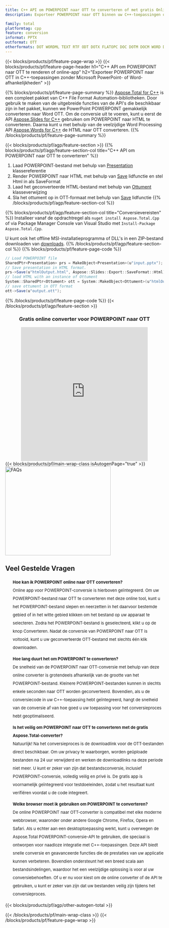 ```yaml
---
title: C++ API om POWERPOINT naar OTT te converteren of met gratis Online Converter
description: Exporteer POWERPOINT naar OTT binnen uw C++-toepassingen of online. Test de gratis POWERPOINT naar OTT online converter snel voordat u de code integreert.

family: total
platformtag: cpp
feature: conversion
informat: PPTX
outformat: OTT
otherformats: DOT WORDML TEXT RTF ODT DOTX FLATOPC DOC DOTM DOCM WORD DOCX
---
```

{{< blocks/products/pf/feature-page-wrap >}}
{{< blocks/products/pf/feature-page-header h1="C++ API om POWERPOINT naar OTT te renderen of online-app" h2="Exporteer POWERPOINT naar OTT in C++-toepassingen zonder Microsoft PowerPoint- of Word-afhankelijkheden" >}}

{{% blocks/products/pf/feature-page-summary %}}
[Aspose.Total for C++](https://products.aspose.com/total/cpp/) is een compleet pakket van C++ File Format Automation-bibliotheken. Door gebruik te maken van de uitgebreide functies van de API's die beschikbaar zijn in het pakket, kunnen we PowerPoint POWERPOINT gemakkelijk converteren naar Word OTT. Om de conversie uit te voeren, kunt u eerst de API [Aspose.Slides for C++](https://products.aspose.com/slides/cpp/) gebruiken om POWERPOINT naar HTML te converteren. Daarna kunt u met behulp van de veelzijdige Word Processing API [Aspose.Words for C++](https://products.aspose.com/words/cpp/) de HTML naar OTT converteren. 
{{% /blocks/products/pf/feature-page-summary  %}}

{{< blocks/products/pf/agp/feature-section >}}
{{% blocks/products/pf/agp/feature-section-col title="C++ API om POWERPOINT naar OTT te converteren" %}}
1. Laad POWERPOINT-bestand met behulp van [Presentation](https://reference.aspose.com/slides/cpp/class/aspose.slides.presentation) klassereferentie
2. Render POWERPOINT naar HTML met behulp van [Save](https://reference.aspose.com/slides/cpp/class/aspose.slides.presentation#afcd59ec697bf05c10f78c3869de2ec9e) lidfunctie en stel Html in als SaveFormat
3. Laad het geconverteerde HTML-bestand met behulp van [Ottument](https://reference.aspose.com/words/cpp/class/aspose.words.ottument) klasseverwijzing
4. Sla het ottument op in OTT-formaat met behulp van [Save](https://reference.aspose.com/words/cpp/class/aspose.words.ottument#save_string) lidfunctie
{{% /blocks/products/pf/agp/feature-section-col %}}

{{% blocks/products/pf/agp/feature-section-col title="Conversievereisten" %}}
Installeer vanaf de opdrachtregel als ```nuget install Aspose.Total.Cpp``` of via Package Manager Console van Visual Studio met ```Install-Package Aspose.Total.Cpp```.

U kunt ook het offline MSI-installatieprogramma of DLL's in een ZIP-bestand downloaden van [downloads](https://releases.aspose.com/total/cpp).
{{% /blocks/products/pf/agp/feature-section-col %}}
{{% blocks/products/pf/feature-page-code %}}
```cs
// Load POWERPOINT file
SharedPtr<Presentation> prs = MakeObject<Presentation>(u"input.pptx");
// Save presentation in HTML format.
prs->Save(u"htmlOutput.html", Aspose::Slides::Export::SaveFormat::Html);
// load HTML with an instance of Ottument
System::SharedPtr<Ottument> ott = System::MakeObject<Ottument>(u"htmlOutput.html");
// save ottument in OTT format
ott->Save(u"output.ott"); 
```

{{% /blocks/products/pf/feature-page-code %}}
{{< /blocks/products/pf/agp/feature-section >}}

<div class="container-fluid agp-content bg-white aboutfile box-1 vh100 section nopbtm">
<div class=container>
<div class=row>
<div class="demobox tc col-md-12 padding-0" align="center">

<h3>Gratis online converter voor POWERPOINT naar OTT</h3>

<iframe title="pptx naar ott conversie online tool" style="border: none; height: 426px;" scrolling="no" src="https://widgets.aspose.cloud/total-conversion/?to=ott&from=pptx" id="child-iframe" width="80%"></iframe>

</div></div>
</div></div>
{{< blocks/products/pf/main-wrap-class isAutogenPage="true" >}}
<style>.howtolist li{margin-right: 0!important;line-height: 26px;position: relative;margin-bottom: 10px;font-size: 13px;list-style-type: none;}</style>
<div class="col-md-12 tl bg-gray-dark howtolist section">
  <a class="anchor" name="faqpage"></a>
  <div class="container tl dflex" itemscope="" itemtype="https://schema.org/FAQPage">
      <div class="col-md-4 howtosectiongfx">
          <img class="social-panel-hide-on-mobile" src="https://www.groupdocs.cloud/templates/brand/images/groupdocs/conversion/groupdocs_conversion-brand.png" alt="FAQs" width="335" height="283">
      </div>
      <div class="howtosection col-md-8">
          <div>
              <h2>Veel Gestelde Vragen</h2>
              <ul>
                  <li itemscope="" itemprop="mainEntity" itemtype="https://schema.org/Question">
                      <div>
                          <span itemprop="name"><b>Hoe kan ik POWERPOINT online naar OTT converteren?</b></span>
                      </div>
                      <div itemscope="" itemprop="acceptedAnswer" itemtype="https://schema.org/Answer">
                          <span itemprop="text">Online app voor POWERPOINT-conversie is hierboven geïntegreerd. Om uw POWERPOINT-bestand naar OTT te converteren met deze online tool, kunt u het POWERPOINT-bestand slepen en neerzetten in het daarvoor bestemde gebied of in het witte gebied klikken om het bestand op uw apparaat te selecteren. Zodra het POWERPOINT-bestand is geselecteerd, klikt u op de knop Converteren. Nadat de conversie van POWERPOINT naar OTT is voltooid, kunt u uw geconverteerde OTT-bestand met slechts één klik downloaden.</span>
                      </div>
                  </li>
                  <li itemscope="" itemprop="mainEntity" itemtype="https://schema.org/Question">
                      <div>
                          <span itemprop="name"><b>Hoe lang duurt het om POWERPOINT te converteren?</b></span>
                      </div>
                      <div itemscope="" itemprop="acceptedAnswer" itemtype="https://schema.org/Answer">
                          <span itemprop="text">De snelheid van de POWERPOINT naar OTT-conversie met behulp van deze online converter is grotendeels afhankelijk van de grootte van het POWERPOINT-bestand. Kleinere POWERPOINT-bestanden kunnen in slechts enkele seconden naar OTT worden geconverteerd. Bovendien, als u de conversiecode in uw C++-toepassing hebt geïntegreerd, hangt de snelheid van de conversie af van hoe goed u uw toepassing voor het conversieproces hebt geoptimaliseerd.</span>
                      </div>
                  </li>
                  <li itemscope="" itemprop="mainEntity" itemtype="https://schema.org/Question">
                      <div>
                          <span itemprop="name"><b>Is het veilig om POWERPOINT naar OTT te converteren met de gratis Aspose.Total-converter?</b></span>
                      </div>
                      <div itemscope="" itemprop="acceptedAnswer" itemtype="https://schema.org/Answer">
                          <span itemprop="text">Natuurlijk! Na het conversieproces is de downloadlink voor de OTT-bestanden direct beschikbaar. Om uw privacy te waarborgen, worden geüploade bestanden na 24 uur verwijderd en werken de downloadlinks na deze periode niet meer. U kunt er zeker van zijn dat bestandsconversie, inclusief POWERPOINT-conversie, volledig veilig en privé is. De gratis app is voornamelijk geïntegreerd voor testdoeleinden, zodat u het resultaat kunt verifiëren voordat u de code integreert.</span>
                      </div>
                  </li>                 
                  <li itemscope="" itemprop="mainEntity" itemtype="https://schema.org/Question">
                      <div>
                          <span itemprop="name"><b>Welke browser moet ik gebruiken om POWERPOINT te converteren?</b></span>
                      </div>
                      <div itemscope="" itemprop="acceptedAnswer" itemtype="https://schema.org/Answer">
                          <span itemprop="text">De online POWERPOINT naar OTT-converter is compatibel met elke moderne webbrowser, waaronder onder andere Google Chrome, Firefox, Opera en Safari. Als u echter aan een desktoptoepassing werkt, kunt u overwegen de Aspose.Total POWERPOINT-conversie-API te gebruiken, die speciaal is ontworpen voor naadloze integratie met C++-toepassingen. Deze API biedt snelle conversie en geavanceerde functies die de prestaties van uw applicatie kunnen verbeteren. Bovendien ondersteunt het een breed scala aan bestandsindelingen, waardoor het een veelzijdige oplossing is voor al uw conversiebehoeften. Of u er nu voor kiest om de online converter of de API te gebruiken, u kunt er zeker van zijn dat uw bestanden veilig zijn tijdens het conversieproces.</span>
                      </div>
                  </li>
              </ul>
          </div>
      </div>
  </div>
{{< blocks/products/pf/agp/other-autogen-total >}}

{{< /blocks/products/pf/main-wrap-class >}}
{{< /blocks/products/pf/feature-page-wrap >}}